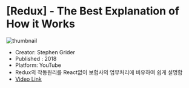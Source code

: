 # [Redux] - The Best Explanation of How it Works

![thumbnail](https://img.youtube.com/vi/3sjMRS1gJys/maxresdefault.jpg)

-   Creator: Stephen Grider
-   Published : 2018
-   Platform: YouTube
-   Redux의 작동원리를 React없이 보험사의 업무처리에 비유하여 쉽게 설명함
-   [Video Link](https://www.youtube.com/watch?v=3sjMRS1gJys)
